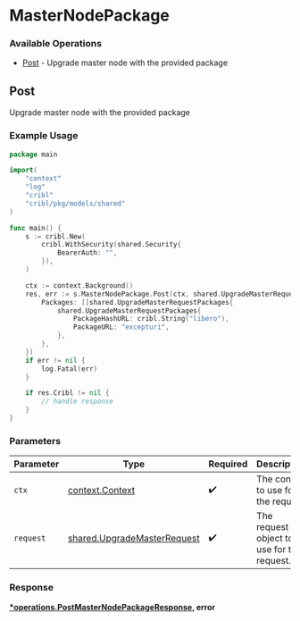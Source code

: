 # MasterNodePackage

### Available Operations

* [Post](#post) - Upgrade master node with the provided package

## Post

Upgrade master node with the provided package

### Example Usage

```go
package main

import(
	"context"
	"log"
	"cribl"
	"cribl/pkg/models/shared"
)

func main() {
    s := cribl.New(
        cribl.WithSecurity(shared.Security{
            BearerAuth: "",
        }),
    )

    ctx := context.Background()
    res, err := s.MasterNodePackage.Post(ctx, shared.UpgradeMasterRequest{
        Packages: []shared.UpgradeMasterRequestPackages{
            shared.UpgradeMasterRequestPackages{
                PackageHashURL: cribl.String("libero"),
                PackageURL: "excepturi",
            },
        },
    })
    if err != nil {
        log.Fatal(err)
    }

    if res.Cribl != nil {
        // handle response
    }
}
```

### Parameters

| Parameter                                                                  | Type                                                                       | Required                                                                   | Description                                                                |
| -------------------------------------------------------------------------- | -------------------------------------------------------------------------- | -------------------------------------------------------------------------- | -------------------------------------------------------------------------- |
| `ctx`                                                                      | [context.Context](https://pkg.go.dev/context#Context)                      | :heavy_check_mark:                                                         | The context to use for the request.                                        |
| `request`                                                                  | [shared.UpgradeMasterRequest](../../models/shared/upgrademasterrequest.md) | :heavy_check_mark:                                                         | The request object to use for the request.                                 |


### Response

**[*operations.PostMasterNodePackageResponse](../../models/operations/postmasternodepackageresponse.md), error**

